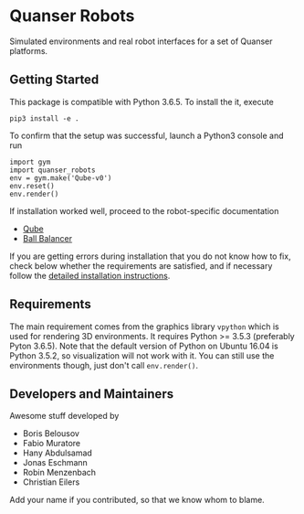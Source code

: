 Quanser Robots
==============

Simulated environments and real robot interfaces for a set of Quanser platforms.


Getting Started
---------------
This package is compatible with Python 3.6.5. To install the it, execute

    pip3 install -e .

To confirm that the setup was successful, launch a Python3 console and run
    
    import gym
    import quanser_robots
    env = gym.make('Qube-v0')
    env.reset()
    env.render()

If installation worked well, proceed to the robot-specific documentation

- [Qube](quanser_robots/qube/Readme.md)
- [Ball Balancer](quanser_robots/ball_balancer/Readme.md)

If you are getting errors during installation that you do not know how to fix,
check below whether the requirements are satisfied, and if necessary follow
the [detailed installation instructions](Install.md).


Requirements
------------
The main requirement comes from the graphics library `vpython`
which is used for rendering 3D environments.
It requires Python >= 3.5.3 (preferably Pyton 3.6.5).
Note that the default version of Python on Ubuntu 16.04 is Python 3.5.2,
so visualization will not work with it.
You can still use the environments though, just don't call `env.render()`.


Developers and Maintainers
--------------------------
Awesome stuff developed by
- Boris Belousov
- Fabio Muratore
- Hany Abdulsamad
- Jonas Eschmann
- Robin Menzenbach
- Christian Eilers

Add your name if you contributed, so that we know whom to blame.
